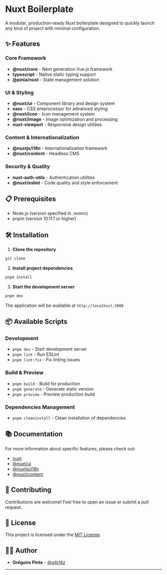 # Nuxt Boilerplate

A modular, production-ready Nuxt boilerplate designed to quickly launch any kind of project with minimal configuration.

## ✨ Features

### Core Framework
- **@nuxt/core** - Next generation Vue.js framework
- **typescript** - Native static typing support
- **@pinia/nuxt** - State management solution

### UI & Styling
- **@nuxt/ui** - Component library and design system
- **sass** - CSS preprocessor for advanced styling
- **@nuxt/icon** - Icon management system
- **@nuxt/image** - Image optimization and processing
- **nuxt-viewport** - Responsive design utilities

### Content & Internationalization
- **@nuxtjs/i18n** - Internationalization framework
- **@nuxt/content** - Headless CMS

### Security & Quality
- **nuxt-auth-utils** - Authentication utilities
- **@nuxt/eslint** - Code quality and style enforcement

## 📋 Prerequisites

- Node.js (version specified in .nvmrc)
- pnpm (version 10.11.1 or higher)

## 🛠️ Installation

1. **Clone the repository**
```bash
git clone
```

2. **Install project dependencies**
```bash
pnpm install
```

3. **Start the development server**
```bash
pnpm dev
```

The application will be available at `http://localhost:3000`

## 📦 Available Scripts

### Development
- `pnpm dev` - Start development server
- `pnpm lint` - Run ESLint
- `pnpm lint:fix` - Fix linting issues

### Build & Preview
- `pnpm build` - Build for production
- `pnpm generate` - Generate static version
- `pnpm preview` - Preview production build

### Dependencies Management
- `pnpm cleaninstall` - Clean installation of dependencies

## 📚 Documentation

For more information about specific features, please check out:
- [nuxt](https://nuxt.com/)
- [@nuxt/ui](https://ui.nuxt.com/)
- [@nuxtjs/i18n](https://i18n.nuxtjs.org/)
- [@nuxt/content](https://content.nuxt.com/)

## 🤝 Contributing

Contributions are welcome! Feel free to open an issue or submit a pull request.

## 📄 License

This project is licensed under the [MIT License](LICENSE).

## 👨‍💻 Author

- **Grégoire Pinte** - [@g4rf4z](https://github.com/g4rf4z)

---
